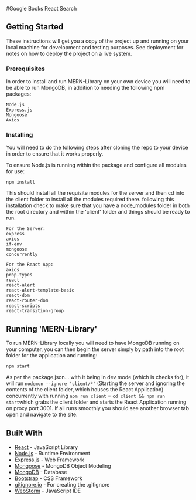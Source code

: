 #Google Books React Search

## Getting Started

These instructions will get you a copy of the project up and running on your local machine for development and testing purposes. See deployment for notes on how to deploy the project on a live system.

### Prerequisites

In order to install and run MERN-Library on your own device you will need to be able to run MongoDB, in addition to needing the following npm packages:

```
Node.js
Express.js
Mongoose
Axios
```

### Installing

You will need to do the following steps after cloning the repo to your device in order to ensure that it works properly.

To ensure Node.js is running within the package and configure all modules for use:

```
npm install
```

This should install all the requisite modules for the server and then cd into the client folder to install all the modules required there. following this installation check to make sure that you have a node_modules folder in both the root directory and within the 'client' folder and things should be ready to run.

```
For the Server:
express
axios
if-env
mongoose
concurrently

For the React App:
axios
prop-types
react
react-alert
react-alert-template-basic
react-dom
react-router-dom
react-scripts
react-transition-group
```

## Running 'MERN-Library'

To run MERN-Library locally you will need to have MongoDB running on your computer, you can then begin the server simply by path into the root folder for the application and running:

```
npm start
```

As per the package.json... with it being in dev mode (which is checks for), it will run `nodemon --ignore 'client/*'` (Starting the server and ignoring the contents of the client folder, which houses the React Application) concurrently with running `npm run client` = `cd client && npm run start`which grabs the client folder and starts the React Application running on proxy port 3001. If all runs smoothly you should see another browser tab open and navigate to the site.

## Built With

- [React](https://reactjs.org/) - JavaScript Library
- [Node.js](https://nodejs.org/en/) - Runtime Environment
- [Express.js](https://expressjs.com/) - Web Framework
- [Mongoose](https://mongoosejs.com/) - MongoDB Object Modeling
- [MongoDB](https://www.mongodb.com/) - Database
- [Bootstrap](https://getbootstrap.com/) - CSS Framework
- [gitignore.io](https://www.gitignore.io/) - For creating the .gitignore
- [WebStorm](https://www.jetbrains.com/webstorm/) - JavaScript IDE
